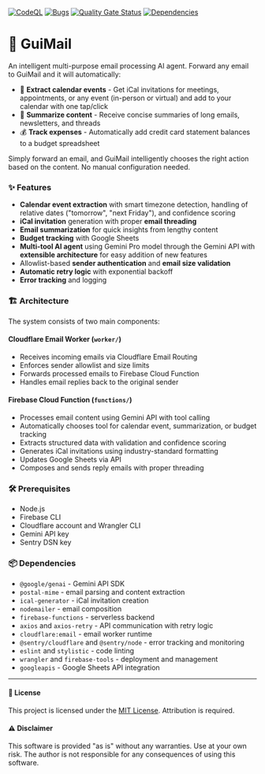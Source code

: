 [![CodeQL](https://github.com/guiruggiero/guimail/actions/workflows/github-code-scanning/codeql/badge.svg)](https://github.com/guiruggiero/guimail/actions/workflows/github-code-scanning/codeql)
[![Bugs](https://sonarcloud.io/api/project_badges/measure?project=guiruggiero_guimail&metric=bugs)](https://sonarcloud.io/summary/new_code?id=guiruggiero_guimail)
[![Quality Gate Status](https://sonarcloud.io/api/project_badges/measure?project=guiruggiero_guimail&metric=alert_status)](https://sonarcloud.io/summary/new_code?id=guiruggiero_guimail)
[![Dependencies](https://github.com/guiruggiero/guimail/actions/workflows/dependabot/dependabot-updates/badge.svg)](https://github.com/guiruggiero/guimail/actions/workflows/dependabot/dependabot-updates)

# 📧 GuiMail

An intelligent multi-purpose email processing AI agent. Forward any email to GuiMail and it will automatically:

- 📅 **Extract calendar events** - Get iCal invitations for meetings, appointments, or any event (in-person or virtual) and add to your calendar with one tap/click
- 📝 **Summarize content** - Receive concise summaries of long emails, newsletters, and threads
- 💰 **Track expenses** - Automatically add credit card statement balances to a budget spreadsheet

Simply forward an email, and GuiMail intelligently chooses the right action based on the content. No manual configuration needed.

### ✨ Features

- **Calendar event extraction** with smart timezone detection, handling of relative dates ("tomorrow", "next Friday"), and confidence scoring
- **iCal invitation** generation with proper **email threading**
- **Email summarization** for quick insights from lengthy content
- **Budget tracking** with Google Sheets
- **Multi-tool AI agent** using Gemini Pro model through the Gemini API with **extensible architecture** for easy addition of new features
- Allowlist-based **sender authentication** and **email size validation**
- **Automatic retry logic** with exponential backoff
- **Error tracking** and logging

### 🏗️ Architecture

The system consists of two main components:

#### Cloudflare Email Worker (`worker/`)
- Receives incoming emails via Cloudflare Email Routing
- Enforces sender allowlist and size limits
- Forwards processed emails to Firebase Cloud Function
- Handles email replies back to the original sender

#### Firebase Cloud Function (`functions/`)
- Processes email content using Gemini API with tool calling
- Automatically chooses tool for calendar event, summarization, or budget tracking
- Extracts structured data with validation and confidence scoring
- Generates iCal invitations using industry-standard formatting
- Updates Google Sheets via API
- Composes and sends reply emails with proper threading

### 🛠️ Prerequisites
- Node.js
- Firebase CLI
- Cloudflare account and Wrangler CLI
- Gemini API key
- Sentry DSN key

### 📦 Dependencies
- `@google/genai` - Gemini API SDK
- `postal-mime` - email parsing and content extraction
- `ical-generator` - iCal invitation creation
- `nodemailer` - email composition
- `firebase-functions` - serverless backend
- `axios` and `axios-retry` - API communication with retry logic
- `cloudflare:email` - email worker runtime
- `@sentry/cloudflare` and `@sentry/node` - error tracking and monitoring
- `eslint` and `stylistic` - code linting
- `wrangler` and `firebase-tools` - deployment and management
- `googleapis` - Google Sheets API integration

---

#### 📄 License
This project is licensed under the [MIT License](LICENSE). Attribution is required.

#### ⚠️ Disclaimer
This software is provided "as is" without any warranties. Use at your own risk. The author is not responsible for any consequences of using this software.
